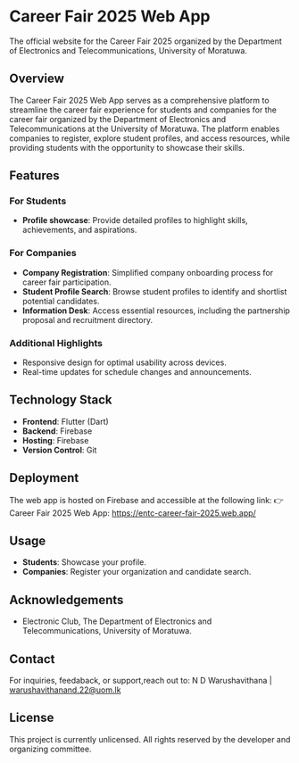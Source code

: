 # Career Fair 2025 Web App

The official website for the Career Fair 2025 organized by the Department of Electronics and Telecommunications, University of Moratuwa.

## Overview
The Career Fair 2025 Web App serves as a comprehensive platform to streamline the career fair experience for students and companies for the career fair organized by the Department of Electronics and Telecommunications at the University of Moratuwa. The platform enables companies to register, explore student profiles, and access resources, while providing students with the opportunity to showcase their skills.

## Features

### For Students
- **Profile showcase**: Provide detailed profiles to highlight skills, achievements, and aspirations.

### For Companies
- **Company Registration**: Simplified company onboarding process for career fair participation.
- **Student Profile Search**: Browse student profiles to identify and shortlist potential candidates.
- **Information Desk**: Access essential resources, including the partnership proposal and recruitment directory.

### Additional Highlights
- Responsive design for optimal usability across devices.
- Real-time updates for schedule changes and announcements.

## Technology Stack
- **Frontend**: Flutter (Dart)
- **Backend**: Firebase
- **Hosting**: Firebase
- **Version Control**: Git

## Deployment
The web app is hosted on Firebase and accessible at the following link: 
👉 Career Fair 2025 Web App: https://entc-career-fair-2025.web.app/

## Usage
- **Students**: Showcase your profile.
- **Companies**: Register your organization and candidate search.

## Acknowledgements
- Electronic Club, The Department of Electronics and Telecommunications, University of Moratuwa.

## Contact
For inquiries, feedaback, or support,reach out to: N D Warushavithana | warushavithanand.22@uom.lk

## License
This project is currently unlicensed. All rights reserved by the developer and organizing committee.
